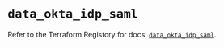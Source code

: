 # `data_okta_idp_saml`

Refer to the Terraform Registory for docs: [`data_okta_idp_saml`](https://www.terraform.io/docs/providers/okta/d/idp_saml).
